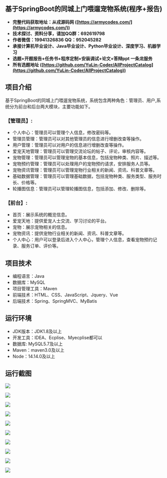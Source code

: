 ## 基于SpringBoot的同城上门喂遛宠物系统(程序+报告)

- <b>完整代码获取地址：从戎源码网 ([https://armycodes.com/](https://armycodes.com/))</b>
- <b>技术探讨、资料分享，请加QQ群：692619798</b> 
- <b>作者微信：19941326836  QQ：952045282</b> 
- <b>承接计算机毕业设计、Java毕业设计、Python毕业设计、深度学习、机器学习</b>
- <b>选题+开题报告+任务书+程序定制+安装调试+论文+答辩ppt 一条龙服务</b>
- <b>所有选题地址 ([https://github.com/YuLin-Coder/AllProjectCatalog](https://github.com/YuLin-Coder/AllProjectCatalog)) </b>
## 项目介绍
基于SpringBoot的同城上门喂遛宠物系统，系统包含两种角色：管理员、用户,系统分为前台和后台两大模块，主要功能如下。

### 【管理员】:
- 个人中心：管理员可以管理个人信息，修改密码等。
- 管理员管理：管理员可以对其他管理员的信息进行增删改查等操作。
- 用户管理：管理员可以对用户的信息进行增删改查等操作。
- 爱宠天地管理：管理员可以管理交流论坛的帖子、评论，审核内容等。
- 宠物管理：管理员可以管理宠物的基本信息，包括宠物种类、照片、描述等。
- 宠物预约管理：管理员可以处理用户的宠物预约请求，安排服务人员等。
- 宠物资讯管理：管理员可以管理宠物行业相关的新闻、资讯、科普文章等。
- 基础数据管理：管理员可以管理基础数据，包括宠物种类、服务类型、服务时长、价格等。
- 轮播图信息：管理员可以管理轮播图信息，包括添加、修改、删除等。

### 【前台】:
- 首页：展示系统的概览信息。
- 爱宠天地：提供爱宠人士交流、学习讨论的平台。
- 宠物：展示宠物相关的信息。
- 宠物资讯：提供宠物行业相关的新闻、资讯、科普文章等。
- 个人中心：用户可以登录后进入个人中心，管理个人信息，查看宠物预约记录、服务订单、评价等。

## 项目技术
- 编程语言：Java
- 数据库：MySQL
- 项目管理工具：Maven
- 前端技术：HTML、CSS、JavaScript、Jquery、Vue
- 后端技术：Spring、SpringMVC、MyBatis

## 运行环境
- JDK版本：JDK1.8及以上
- 开发工具：IDEA、Ecplise、Myecplise都可以
- 数据库: MySQL5.7及以上
- Maven：maven3.0及以上
- Node：14.14.0及以上

## 运行截图
![](screenshot/1.png)

![](screenshot/2.png)

![](screenshot/3.png)

![](screenshot/4.png)

![](screenshot/5.png)

![](screenshot/6.png)

![](screenshot/7.png)

![](screenshot/8.png)

![](screenshot/9.png)

![](screenshot/10.png)

